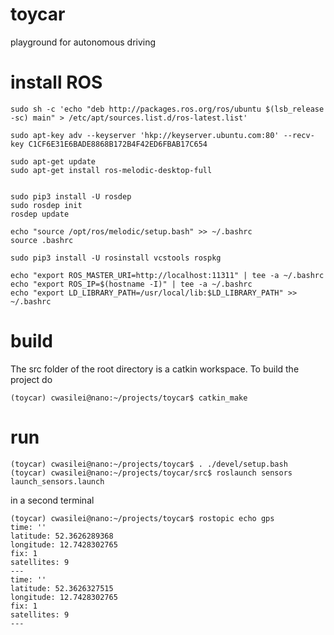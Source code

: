 # toycar
playground for autonomous driving

# install ROS
```
sudo sh -c 'echo "deb http://packages.ros.org/ros/ubuntu $(lsb_release -sc) main" > /etc/apt/sources.list.d/ros-latest.list'

sudo apt-key adv --keyserver 'hkp://keyserver.ubuntu.com:80' --recv-key C1CF6E31E6BADE8868B172B4F42ED6FBAB17C654

sudo apt-get update
sudo apt-get install ros-melodic-desktop-full


sudo pip3 install -U rosdep
sudo rosdep init
rosdep update

echo "source /opt/ros/melodic/setup.bash" >> ~/.bashrc
source .bashrc

sudo pip3 install -U rosinstall vcstools rospkg

echo "export ROS_MASTER_URI=http://localhost:11311" | tee -a ~/.bashrc
echo "export ROS_IP=$(hostname -I)" | tee -a ~/.bashrc
echo "export LD_LIBRARY_PATH=/usr/local/lib:$LD_LIBRARY_PATH" >> ~/.bashrc
```

# build
The src folder of the root directory is a catkin workspace. To build the project do
```
(toycar) cwasilei@nano:~/projects/toycar$ catkin_make
```
# run
```
(toycar) cwasilei@nano:~/projects/toycar$ . ./devel/setup.bash 
(toycar) cwasilei@nano:~/projects/toycar/src$ roslaunch sensors launch_sensors.launch
```

in a second terminal
```
(toycar) cwasilei@nano:~/projects/toycar$ rostopic echo gps
time: ''
latitude: 52.3626289368
longitude: 12.7428302765
fix: 1
satellites: 9
---
time: ''
latitude: 52.3626327515
longitude: 12.7428302765
fix: 1
satellites: 9
---
```
